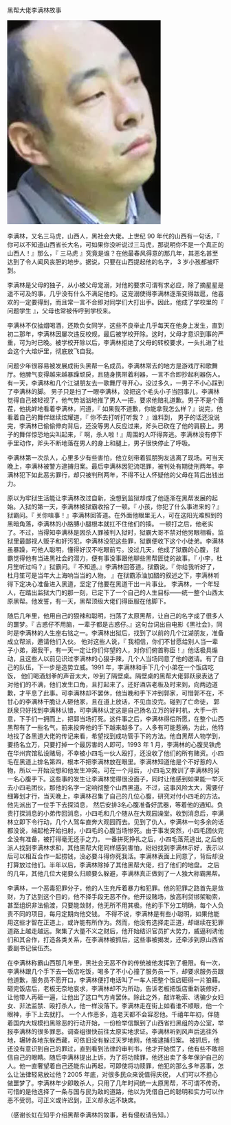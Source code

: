 黑帮大佬李满林故事


![黑帮大佬李满林故事](https://github.com/ywangnccu/ywang/blob/main/images/gangsters.jpg)

李满林，又名三马虎，山西人，黑社会大佬。上世纪 90 年代的山西有一句话，『 你可以不知道山西省长大名，可如果你没听说过三马虎，那说明你不是一个真正的山西人！』那么，『 三马虎 』究竟是谁？在他最春风得意的那几年，其恶名甚至达到了令人闻风丧胆的地步。据说，只要在山西提起他的名字， 3 岁小孩都被吓到。

李满林是父母的独子，从小被父母宠溺，对他的要求可谓有求必应，除了摘星星是遥不可及的事，几乎没有什么不满足他的。这宠溺使得李满林逐渐变得跋扈，他喜欢的一定要得到，而且常一言不合即对同学们大打出手。因此，他成了学校里的『 问题学生 』，父母也常被传呼到学校来。

李满林不仅抽烟喝酒，还欺负女同学，这些不良举止几乎每天在他身上发生，直到初二那年，李满林因屡次违反校规，最后被学校开除。这时，父母才意识到事的严重，可为时已晚。被学校开除以后，李满林拒绝了父母的转校要求，一头扎进了社会这个大熔炉里，彻底放飞自我。

问题少年很容易被发展成街头黑帮一名成员。李满林常去的地方是游戏厅和歌舞厅。他脾气变得越来越暴躁顽戾，且随身携带着利器，一言不合即抄起利器伤人。有一天，李满林和几个江湖朋友去一歌舞厅寻开心，没过多久，一男子不小心踩到了李满林的脚。
男子只是扫了一眼李满林，没把这个毛头小子当回事儿，李满林觉得自己被轻视了，他气势汹汹地推了男人一把，要求他赔礼道歉。男子不是个善茬，他挑衅地看着李满林，问道，『 如果我不道歉，你能拿我怎么样？』说完，他看着自己的舞伴继续炫耀道，『 你不去打听打听我？ 』谁料到，
男子的话还没说完，李满林已偷偷伸向背后，还没等男人反应过来，斧头已砍在了他的肩膀上。男子的舞伴惊恐地尖叫起来，『 啊，杀人啦！』周围的人吓得奔逃。李满林没有停下手里动作，斧头不断地落在男人的身上和腿上，男子很快停止了呼吸。

李满林第一次杀人，心里多少有些害怕，他立刻带着狐朋狗友逃离了现场。可当天晚上，李满林被警方逮捕归案。最后李满林因犯流氓罪，被判处有期徒刑两年。李满林犯下如此恶劣罪行，却只被判刑两年，不得不让人怀疑他的父母在背后出钱出力。

原以为牢狱生活能让李满林改过自新，没想到监狱却成了他逐渐在黑帮发展的起始。入狱的第一天，李满林被狱霸收拾了一顿。『 小孩，你犯了什么事进来的？』狱霸问。『 关你啥事！』李满林回答道。在外面他眼里无人，可在这阳光难照到的黑暗角落，李满林的小胳膊小腿根本就扛不住他们的揍。
一顿打之后，他老实了。不过，当得知李满林是因杀人罪被判入狱时，狱霸大哥不禁对他另眼相看。监狱里最鄙视人贩子和奸污犯，李满林没犯这些罪，狱霸便收下这个小徒弟。李满林虽暴躁，可他人聪明，懂得好汉不吃眼前亏。没过几天，他成了狱霸的心腹，
狱霸觉得他有当进黑社会的潜力，便有事没事跟他聊些黑帮匪徒的故事。『 小李，杜月笙听过吗？』狱霸问。『 不知道。』李满林回答道。狱霸说。『 你给我听好了，杜月笙可是当年大上海响当当的人物。 』在狱霸添油加醋的叙述之下，李满林听得下定决心准备进入黑道，坚定了他要在黑道干出一片事业。
李满林，一个年轻人，在踏出监狱大门的那一刻，已定下了一个自己的人生目标——统一整个山西太原黑帮。他发誓，有一天，黑帮顶级大佬们得臣服在他脚下。

随后几年里，他用自己的狠辣和聪明，扫荡了太原黑帮，让自己的名字成了很多人的噩梦。『 古惑仔不用脑，一辈子都是古惑仔。』这句台词出自电影《黑社会》，同时是李满林的人生座右铭之一。李满林出狱后，找到了以前的几个江湖朋友，准备成立帮派，邀请他们入伙。
他对这些人说，『 我相信，你们不甘愿给别人当一辈子小弟，跟我干，有一天一定让你们仰望的人，对你们俯首称臣！』他话极具煽动，且这些人以前见识过李满林的心狠手辣，几个人当场同意了他的邀请。有了自己的队伍，下一步是造势立威。1991 年，李满林和手下几个小弟在一个饭店吃饭，
他们喝酒划拳的声音太大，吵到了隔壁桌。隔壁桌的黑帮大佬郭跃泉表达了对他们的不满，他们发生口角，且打起来了。还好酒店老板及时来到，向两边道歉，才平息了此事。可李满林却不罢休，他当晚和手下冲到郭家，可惜郭不在，不甘心的李满林干脆让人砸他家，且在道上放话，不见血没完。碰到了亡命徒，
郭跃泉只好找到李满林认错，可李满林认定这是自己扬名立万的好时机，大手一示意，下手们一拥而上，把郭当场打死。这件事之后，李满林得偿所愿，在整个山西黑帮有了一些名气，前来投奔他的手下越来越多了。人多有可能惹祸，为此，他特地找了各黑道大佬的传记来看，希望找到成功管手下的方法。他自黑帮人物学到，
要扬名立万，只要打掉一个最厉害的人即可。1993 年 1 月，李满林的心腹吴铁虎在华州宾馆私设赌局，不幸被小四毛一伙人殴打，还没收了他们的所有赌资。小四毛在黑道上排名第四，根本不把李满林放在眼里。李满林知道他是个不好惹的人物，所以一开始没想和他发生冲突。可在一个月后，
小四毛又教训了李满林的另一名心腹手下。这些事的发生让李满林觉得很没面子，同时让他感到如果能一举灭去小四毛团伙，那他的名字一定响彻整个山西黑道。不过，这事风险太大，需要仔细筹划才行，当天晚上，李满林召集了自己的几位心腹，研究对付小四毛的方法。他先派出了一位手下去探消息，
然后安排3名心腹准备好武器，等着他的通知。负责打探消息的小弟传回消息，小四毛和几个随从在大观园澡堂。收到消息后，李满林立即下令行动，几个人驾车直奔大观园而去。见到了仇人，李满林一句多余的话都没说，端起枪开始扫射，小四毛的心腹当场惨死。由于事发突然，小四毛团伙完全没有准备，被打得毫无还手之力。
一番拼死挣扎之后，小四毛落荒逃出, 之后他派人找到李满林求和，其他黑帮大佬同样感到害怕，纷纷找到李满林示好，表示以后可以相互合作一起捞钱，没必要斗得你死我活。李满林表面上同意了，背后却没打算放过他们。半年以后，李满林除掉了其他黑帮大佬，扫了他们的地盘。
之后的几年，其他几位大佬要么归顺要么躲避，李满林真正做到了一人独大称霸黑帮。

李满林，一个恶毒犯罪分子，他的人生充斥着暴力和犯罪。他的犯罪之路首先是敛财，为了达到这个目的，他不择手段无恶不作。他开设赌场，放高利贷绑架勒索，甚至组织非法偷渡，只要能敛财，他无所不用其极。他的手下分工明确，每个人负责不同的项目，每月定期向他交钱。
不得不说，李满林是有些小聪明，如果他能用这些才智在正道上，或许能有所作为。然而，他没有选择走正道，却继续在犯罪道路上越走越远。聚集了大量不义之财后，他开始结识官员扩大势力，威逼利诱他们和其合作，打造各类关系，在李满林被抓后，这些事被揭发，还牵涉到原山西省委副书记侯伍杰。

在李满林称霸山西那几年里，黑社会无恶不作的传统被他发挥到了极限。有一次，李满林跟几个手下去一饭店吃饭，喝多了不小心撞了服务员一下，却要求服务员跟他道歉，服务员不愿开口，李满林便打电话叫了一车人把整个饭店砸得一片狼藉。
砸完饭店后，老板无奈地哀求，李满林却不为所动，告诉老板把饭店重新装修好，让他带人再砸一遍，让他出了这口气方肯罢休。除此之外，敲诈勒索、诱骗少女妇女、非法监禁、殴打杀人，他一样没落下。李满林走在街上如看谁不顺眼，他一个眼神，手下上去就打。
一个人作恶多，连老天都不会容忍他。千禧年年初，伴随着国内大规模扫黑除恶的行动开始，一份检举信飘到了山西省扫黑组的办公室，举报李满林的很多罪恶。调查组很快前往太原实地求证。李满林听到风声后逃往外地，辗转各地东躲西藏，可依旧没有躲过天罗地网，他被逮捕归案。
被抓后，他还没有意识到自己的罪过，直到看到法律的审判书，他才开始慌了，他有些不敢相信自己的眼睛。随后李满林提出上诉，为了将功赎罪，他还出卖了多年保护自己的人。他一直奢望着自己还能东山再起，可即使将功赎罪，他犯的那么多年恶事，怎么让法律轻易放过他？2005 年底，对很多民众来说值得庆祝，
人们可以不担心做噩梦了。李满林年少即敢杀人，只用了几年时间统一太原黑帮，不可谓不传奇。可惜的是他选择了一条与国与民为敌的道路，他以为凭借自己的聪明和实力可以作恶不受罚。可正义或许迟到，正义却永远不缺席。

（感谢长虹在知乎介绍黑帮李满林的故事，若有侵权请告知。）
